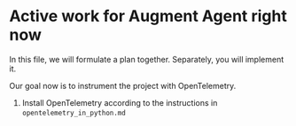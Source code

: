 # Active work for Augment Agent right now

In this file, we will formulate a plan together. Separately, you will implement it.

Our goal now is to instrument the project with OpenTelemetry.

1. Install OpenTelemetry according to the instructions in `opentelemetry_in_python.md`




